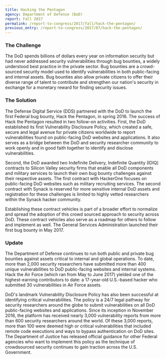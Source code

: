 ```yaml
---
title: Hacking the Pentagon
agency: Department of Defense (DoD)
report: Fall 2017
permalink: /report-to-congress/2017/fall/hack-the-pentagon/
previous_entry: /report-to-congress/2017/07/hack-the-pentagon/
---
```

### The Challenge

The DoD spends billions of dollars every year on information security but had never addressed security vulnerabilities through bug bounties, a widely understood best practice in the private sector. Bug bounties are a crowd-sourced security model used to identify vulnerabilities in both public-facing and internal assets. Bug bounties also allow private citizens to offer their diverse range of talent to contribute and strengthen our nation's security in exchange for a monetary reward for finding security issues.

### The Solution

The Defense Digital Service (DDS) partnered with the DoD to launch the first Federal bug bounty, Hack the Pentagon, in spring 2016. The success of Hack the Pentagon resulted in two follow-on activities. First, the DoD established its first Vulnerability Disclosure Policy, which created a safe, secure and legal avenue for private citizens worldwide to report vulnerabilities found on public-facing DoD websites and applications. It also serves as a bridge between the DoD and security researcher community to work openly and in good faith together to identify and disclose vulnerabilities.

Second, the DoD awarded two Indefinite Delivery, Indefinite Quantity (IDIQ) contracts to Silicon Valley security firms that enable all DoD components and military services to launch their own bug bounty challenges against their respective assets. The first contract with HackerOne focuses on public-facing DoD websites such as military recruiting services. The second contract with Synack is reserved for more sensitive internal DoD assets and registration for these challenges is limited to highly vetted researchers within the Synack hacker community.

Establishing these contract vehicles is part of a broader effort to normalize and spread the adoption of this crowd sourced approach to security across DoD. These contract vehicles also serve as a roadmap for others to follow and implement as well. The General Services Administration launched their first bug bounty in May 2017.

### Update

The Department of Defense continues to run both public and private bug bounties against assets critical to internal and global operations. To date, more than 2,000 security researchers have submitted more than 400 unique vulnerabilities to DoD public-facing websites and internal systems. Hack the Air Force (which ran from May to June 2017) yielded one of the highest-earning contributors to date: a 17-year-old U.S.-based hacker who submitted 30 vulnerabilities in Air Force assets.

DoD's landmark Vulnerability Disclosure Policy has also been successful at identifying critical vulnerabilities. The policy is a 24/7 legal pathway for security researchers around the globe to submit vulnerabilities on all DoD public-facing websites and applications. Since its inception in November 2016, the platform has received nearly 3,000 vulnerability reports from more than 600 security researchers around the world. Of these 3,000 reports, more than 100 were deemed high or critical vulnerabilities that included remote code executions and ways to bypass authentication on DoD sites. The Department of Justice has released official guidance for other Federal agencies who want to implement this policy as the technique of crowdsourced security continues to gain traction across the U.S. Government.
